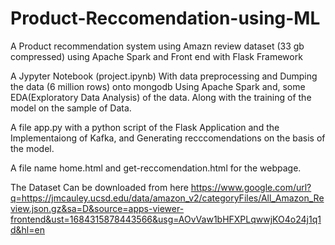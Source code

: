 # Product-Reccomendation-using-ML

A Product recommendation system using Amazn review dataset (33 gb compressed) using Apache Spark and Front end with Flask Framework

A Jypyter Notebook (project.ipynb) With data preprocessing and Dumping the data (6 million rows) onto mongodb Using Apache Spark and, some EDA(Exploratory Data Analysis) of the data. Along with the training of the model on the sample of Data.

A file app.py with a python script of the Flask Application and the Implementaiong of Kafka, and Generating recccomendations on the basis of the model.

A file name home.html and get-reccomendation.html for the webpage.

The Dataset Can be downloaded from here 
https://www.google.com/url?q=https://jmcauley.ucsd.edu/data/amazon_v2/categoryFiles/All_Amazon_Review.json.gz&sa=D&source=apps-viewer-frontend&ust=1684315878443566&usg=AOvVaw1bHFXPLqwwjKO4o24j1q1d&hl=en
